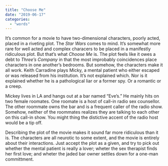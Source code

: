 ```yaml
---
title: "Choose Me"
date: "2019-06-17"
categories: 
  - "words"
---
```


It’s common for a movie to have two-dimensional characters, poorly acted, placed in a riveting plot. The _Star Wars_ comes to mind. It’s somewhat more rare for well acted and complex characers to be placed in a manifestly ridiculous plot. But that’s what _Choose Me_ is. The plot feels like it owes a debt to _Three’s Company_ in that the most improbably coincidences place characters in one another’s bedrooms. But somehow, the characters make it all work. Keith Carradine plays Micky, a mental patient who either escaped or was released from his institution. It’s not explained which. Nor is it explained whether he is a pathological liar or a former spy. Or a romantic or a creep.

Mickey lives in LA and hangs out at a bar named “Eve’s.” He mainly hits on two female roomates. One roomate is a host of call-in radio sex counsellor. The other roommate owns the bar and is a frequent caller of the radio show. Somehow, neither of the roommates realizes they are talking to each other on this call-in show. You might thing the distictive accent of the radio host would be a tip off.

Describing the plot of the movie makes it sound far more ridiculous than it is. The characters are all neurotic to some extent, and the movie is entirely about their interactions. Just accept the plot as a given, and try to pick out whether the mental patient is really a lover; wheter the sex therapist finds her first love; and wheter the jaded bar owner settles down for a one-man committment.
